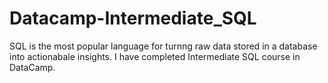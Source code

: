 # Datacamp-Intermediate_SQL
 SQL is the most popular language for turnng raw data stored in a database into actionabale insights. I have completed Intermediate SQL course in DataCamp.
